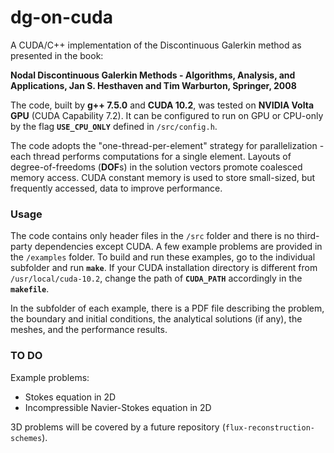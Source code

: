 # dg-on-cuda

A CUDA/C++ implementation of the Discontinuous Galerkin method as presented in the book:

**Nodal Discontinuous Galerkin Methods - Algorithms, Analysis, and Applications, Jan S. Hesthaven and Tim Warburton, Springer, 2008**

The code, built by **g++ 7.5.0** and **CUDA 10.2**, was tested on **NVIDIA Volta GPU** (CUDA Capability 7.2). It can be configured to run on GPU or CPU-only by the flag **`USE_CPU_ONLY`** defined in `/src/config.h`.

The code adopts the "one-thread-per-element" strategy for parallelization - each thread performs computations for a single element. Layouts of degree-of-freedoms (**DOF**s) in the solution vectors promote coalesced memory access. CUDA constant memory is used to store small-sized, but frequently accessed, data to improve performance.

### Usage

The code contains only header files in the `/src` folder and there is no third-party dependencies except CUDA. A few example problems are provided in the `/examples` folder. To build and run these examples, go to the individual subfolder and run **`make`**. If your CUDA installation directory is different from `/usr/local/cuda-10.2`, change the path of **`CUDA_PATH`** accordingly in the **`makefile`**.

In the subfolder of each example, there is a PDF file describing the problem, the boundary and initial conditions, the analytical solutions (if any), the meshes, and the performance results.

### TO DO

Example problems:

 - Stokes equation in 2D
 - Incompressible Navier-Stokes equation in 2D

3D problems will be covered by a future repository (`flux-reconstruction-schemes`).
